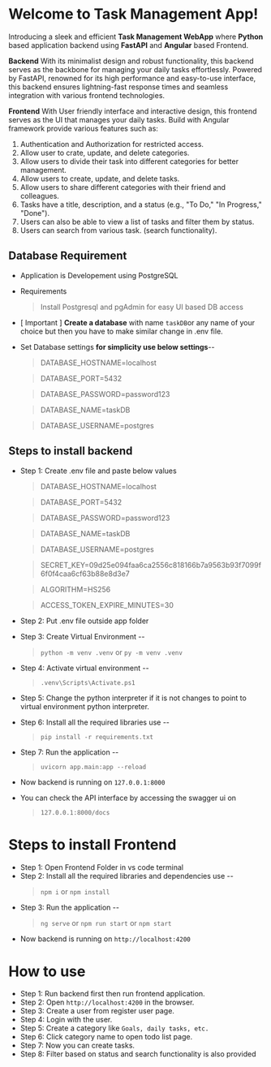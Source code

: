 # Welcome to Task Management App!

Introducing a sleek and efficient **Task Management WebApp** where **Python** based application backend using **FastAPI** and **Angular** based Frontend. 

**Backend**
With its minimalist design and robust functionality, this backend serves as the backbone for managing your daily tasks effortlessly. Powered by FastAPI, renowned for its high performance and easy-to-use interface, this backend ensures lightning-fast response times and seamless integration with various frontend technologies.

**Frontend**
With User friendly interface and interactive design, this frontend serves as the UI that manages your daily tasks. Build with Angular framework provide various features such as:
1. Authentication and Authorization for restricted access.
2. Allow user to crate, update, and delete categories.
3. Allow users to divide their task into different categories for better management. 
4. Allow users to create, update, and delete tasks.
5. Allow users to share different categories with their friend and colleagues. 
6. Tasks have a title, description, and a status (e.g., "To Do," "In Progress," "Done").
7.  Users can also be able to view a list of tasks and filter them by status.
8. Users can search from various task. (search functionality).


## Database Requirement
- Application is Developement using PostgreSQL
- Requirements
	 > Install Postgresql and pgAdmin for easy UI based DB access
- [ Important ] **Create a database** with name `taskDB`or any name of your choice but then you have to make similar change in .env file.
- Set Database settings 
**for simplicity use below settings**--
	
	>DATABASE_HOSTNAME=localhost 
	
	>DATABASE_PORT=5432 
	
	>DATABASE_PASSWORD=password123 
	
	>DATABASE_NAME=taskDB
	
	>DATABASE_USERNAME=postgres

## Steps to install backend

-   Step 1: Create .env file and paste below values
	>DATABASE_HOSTNAME=localhost 
	
 	>DATABASE_PORT=5432 

	>DATABASE_PASSWORD=password123 
	
 	>DATABASE_NAME=taskDB

	>DATABASE_USERNAME=postgres
	
 	>SECRET_KEY=09d25e094faa6ca2556c818166b7a9563b93f7099f6f0f4caa6cf63b88e8d3e7 

	>ALGORITHM=HS256 
	
 	>ACCESS_TOKEN_EXPIRE_MINUTES=30
    
-   Step 2: Put .env file outside app folder
-   Step 3: Create Virtual Environment --
	> `python -m venv .venv` or `py -m venv .venv`
-   Step 4: Activate virtual environment --
	> `.venv\Scripts\Activate.ps1`
-   Step 5: Change the python interpreter if it is not changes to point to virtual environment python interpreter.
-   Step 6: Install all the required libraries use -- 
	> `pip install -r requirements.txt`
-   Step 7: Run the application  --
	> `uvicorn app.main:app --reload`
- Now backend is running on `127.0.0.1:8000`
- You can check the API interface by accessing the swagger ui on 
	> `127.0.0.1:8000/docs`



# Steps to install Frontend

-   Step 1: Open Frontend Folder in vs code terminal 
-   Step 2: Install all the required libraries and dependencies use -- 
	> `npm i` or `npm install`
-   Step 3: Run the application  --
	> `ng serve` or `npm run start` or `npm start`
- Now backend is running on `http://localhost:4200`

# How to use

-   Step 1: Run backend first then run frontend application.  
-   Step 2: Open `http://localhost:4200` in the browser.
-   Step 3: Create a user from register user page.
-   Step 4: Login with the user.
-   Step 5: Create a category like `Goals, daily tasks, etc.`  
-   Step 6: Click category name to open todo list page.
-   Step 7: Now you can create tasks.
-   Step 8: Filter based on status and search functionality is also provided 
